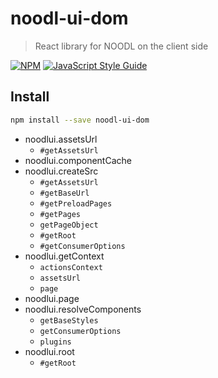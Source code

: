 # noodl-ui-dom

> React library for NOODL on the client side

[![NPM](https://img.shields.io/npm/v/noodl-ui-dom.svg)](https://www.npmjs.com/package/noodl-ui-dom) [![JavaScript Style Guide](https://img.shields.io/badge/code_style-standard-brightgreen.svg)](https://standardjs.com)

## Install

```bash
npm install --save noodl-ui-dom
```

- noodlui.assetsUrl
  - `#getAssetsUrl`
- noodlui.componentCache
- noodlui.createSrc
  - `#getAssetsUrl`
  - `#getBaseUrl`
  - `#getPreloadPages`
  - `#getPages`
  - `getPageObject`
  - `#getRoot`
  - `#getConsumerOptions`
- noodlui.getContext
  - `actionsContext`
  - `assetsUrl`
  - `page`
- noodlui.page
- noodlui.resolveComponents
  - `getBaseStyles`
  - `getConsumerOptions`
  - `plugins`
- noodlui.root
  - `#getRoot`
